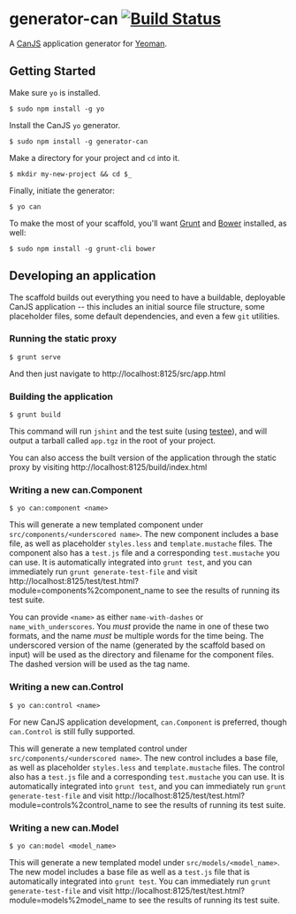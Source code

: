 # generator-can [![Build Status](https://secure.travis-ci.org/zkat/generator-can.png?branch=master)](https://travis-ci.org/zkat/generator-can)

A [CanJS](http://canjs.com) application generator for
[Yeoman](http://yeoman.io).

## Getting Started

Make sure `yo` is installed.

```
$ sudo npm install -g yo
```

Install the CanJS `yo` generator.

```
$ sudo npm install -g generator-can
```

Make a directory for your project and `cd` into it.

```
$ mkdir my-new-project && cd $_
```

Finally, initiate the generator:

```
$ yo can
```

To make the most of your scaffold, you'll want [Grunt](http://gruntjs.com) and
[Bower](http://bower.io) installed, as well:

```
$ sudo npm install -g grunt-cli bower
```

## Developing an application

The scaffold builds out everything you need to have a buildable, deployable
CanJS application -- this includes an initial source file structure, some
placeholder files, some default dependencies, and even a few `git` utilities.

### Running the static proxy

`$ grunt serve`

And then just navigate to http://localhost:8125/src/app.html

### Building the application

`$ grunt build`

This command will run `jshint` and the test suite (using
[testee](http://github.com/bitovi/testee.js)), and will output a tarball called
`app.tgz` in the root of your project.

You can also access the built version of the application through the static
proxy by visiting http://localhost:8125/build/index.html

### Writing a new can.Component

`$ yo can:component <name>`

This will generate a new templated component under `src/components/<underscored
name>`. The new component includes a base file, as well as placeholder
`styles.less` and `template.mustache` files. The component also has a `test.js`
file and a corresponding `test.mustache` you can use. It is automatically
integrated into `grunt test`, and you can immediately run `grunt
generate-test-file` and visit
http://localhost:8125/test/test.html?module=components%2component_name to see
the results of running its test suite.

You can provide `<name>` as either `name-with-dashes` or
`name_with_underscores`. You *must* provide the name in one of these two
formats, and the name *must* be multiple words for the time being. The
underscored version of the name (generated by the scaffold based on input) will
be used as the directory and filename for the component files. The dashed
version will be used as the tag name.

### Writing a new can.Control

`$ yo can:control <name>`

For new CanJS application development, `can.Component` is preferred, though
`can.Control` is still fully supported.

This will generate a new templated control under `src/components/<underscored
name>`. The new control includes a base file, as well as placeholder
`styles.less` and `template.mustache` files. The control also has a `test.js`
file and a corresponding `test.mustache` you can use. It is automatically
integrated into `grunt test`, and you can immediately run `grunt
generate-test-file` and visit
http://localhost:8125/test/test.html?module=controls%2control_name to see the
results of running its test suite.

### Writing a new can.Model

`$ yo can:model <model_name>`

This will generate a new templated model under `src/models/<model_name>`. The
new model includes a base file as well as a `test.js` file that is automatically
integrated into `grunt test`. You can immediately run `grunt generate-test-file`
and visit http://localhost:8125/test/test.html?module=models%2model_name to see
the results of running its test suite.
